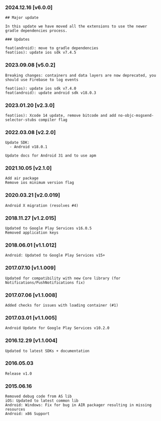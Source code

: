 ### 2024.12.16 [v6.0.0]

```
## Major update 

In this update we have moved all the extensions to use the newer gradle dependencies process. 

### Updates 

feat(android): move to gradle dependencies
feat(ios): update ios sdk v7.4.5
```

### 2023.09.08 [v5.0.2]

```
Breaking changes: containers and data layers are now deprecated, you should use Firebase to log events

feat(ios): update ios sdk v7.4.0
feat(android): update android sdk v18.0.3
```

### 2023.01.20 [v2.3.0]

```
feat(ios): Xcode 14 update, remove bitcode and add no-objc-msgsend-selector-stubs compiler flag
```

### 2022.03.08 [v2.2.0]

```
Update SDK:
  - Android v18.0.1

Update docs for Android 31 and to use apm
```

### 2021.10.05 [v2.1.0]

```
Add air package
Remove ios minimum version flag
```



### 2020.03.21 [v2.0.019]

```
Android X migration (resolves #4)
```


### 2018.11.27 [v1.2.015]

```
Updated to Google Play Services v16.0.5
Removed application keys 

```


### 2018.06.01 [v1.1.012]

```
Android: Updated to Google Play Services v15+
```


### 2017.07.10 [v1.1.009]

```
Updated for compatibility with new Core library (for Notifications/PushNotifications fix)
```


### 2017.07.06 [v1.1.008]

```
Added checks for issues with loading container (#1)
```


### 2017.03.01 [v1.1.005]

```
Android Update for Google Play Services v10.2.0
```


### 2016.12.29 [v1.1.004]

```
Updated to latest SDKs + documentation
```


### 2016.05.03

```
Release v1.0
```


### 2015.06.16

```
Removed debug code from AS lib
iOS: Updated to latest common lib
Android: Windows: Fix for bug in AIR packager resulting in missing resources
Android: x86 Support
```
